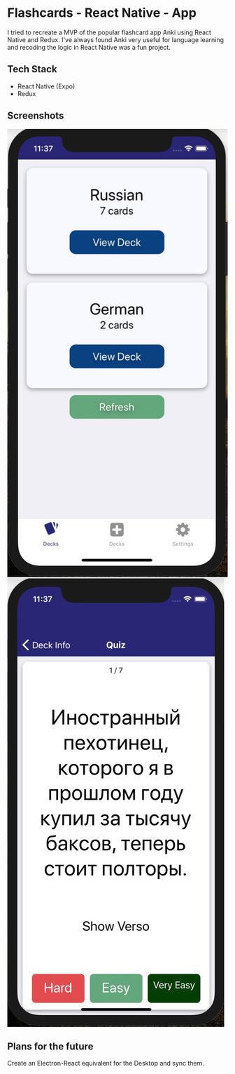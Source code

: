 # Flashcards - React Native - App

I tried to recreate a MVP of the popular flashcard app Anki using React Native and Redux. I've always found Anki very useful for language learning and recoding the logic in React Native was a fun project.

## Tech Stack

- React Native (Expo)
- Redux

## Screenshots 

![not-anki-1](/screenshots/not-anki-1.jpg)
![not-anki-2](/screenshots/not-anki-2.jpg)

## Plans for the future

Create an Electron-React equivalent for the Desktop and sync them.